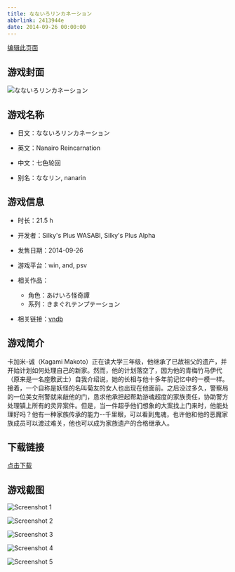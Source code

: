 ```yaml
---
title: なないろリンカネーション
abbrlink: 2413944e
date: 2014-09-26 00:00:00
---
```

[编辑此页面](https://github.com/ACG-3/ADV3-source/blob/main/source/_posts/%E3%81%AA%E3%81%AA%E3%81%84%E3%82%8D%E3%83%AA%E3%83%B3%E3%82%AB%E3%83%8D%E3%83%BC%E3%82%B7%E3%83%A7%E3%83%B3.md)

## 游戏封面

![なないろリンカネーション](https://pan.timero.xyz/d/onedrive/img_lib_001/%E3%81%AA%E3%81%AA%E3%81%84%E3%82%8D%E3%83%AA%E3%83%B3%E3%82%AB%E3%83%8D%E3%83%BC%E3%82%B7%E3%83%A7%E3%83%B3_cover.avif)


## 游戏名称

- 日文：なないろリンカネーション
- 英文：Nanairo Reincarnation
- 中文：七色轮回

- 别名：ななリン, nanarin


## 游戏信息

- 时长：21.5 h
- 开发者：Silky's Plus WASABI, Silky's Plus Alpha
- 发售日期：2014-09-26
- 游戏平台：win, and, psv
- 相关作品：
   - 角色：あけいろ怪奇譚
   - 系列：きまぐれテンプテーション

- 相关链接：[vndb](https://vndb.org/v15473)


## 游戏简介

卡加米-诚（Kagami Makoto）正在读大学三年级，他继承了已故祖父的遗产，并开始计划如何处理自己的新家。然而，他的计划落空了，因为他的青梅竹马伊代（原来是一名座敷武士）自我介绍说，她的长相与他十多年前记忆中的一模一样。接着，一个自称是妖怪的名叫菊友的女人也出现在他面前。之后没过多久，警察局的一位美女刑警就来敲他的门，恳求他承担起帮助游魂超度的家族责任，协助警方处理镇上所有的灵异案件。但是，当一件超乎他们想象的大案找上门来时，他能处理好吗？他有一种家族传承的能力--千里眼，可以看到鬼魂，也许他和他的恶魔家族成员可以渡过难关，他也可以成为家族遗产的合格继承人。




## 下载链接

[点击下载](https://pan.timero.xyz/onedrive/adv_lib_001/%E3%81%AA%E3%81%AA%E3%81%84%E3%82%8D%E3%83%AA%E3%83%B3%E3%82%AB%E3%83%8D%E3%83%BC%E3%82%B7%E3%83%A7%E3%83%B3)


## 游戏截图


![Screenshot 1](https://pan.timero.xyz/d/onedrive/img_lib_001/%E3%81%AA%E3%81%AA%E3%81%84%E3%82%8D%E3%83%AA%E3%83%B3%E3%82%AB%E3%83%8D%E3%83%BC%E3%82%B7%E3%83%A7%E3%83%B3_Screenshot_1.avif)

![Screenshot 2](https://pan.timero.xyz/d/onedrive/img_lib_001/%E3%81%AA%E3%81%AA%E3%81%84%E3%82%8D%E3%83%AA%E3%83%B3%E3%82%AB%E3%83%8D%E3%83%BC%E3%82%B7%E3%83%A7%E3%83%B3_Screenshot_2.avif)

![Screenshot 3](https://pan.timero.xyz/d/onedrive/img_lib_001/%E3%81%AA%E3%81%AA%E3%81%84%E3%82%8D%E3%83%AA%E3%83%B3%E3%82%AB%E3%83%8D%E3%83%BC%E3%82%B7%E3%83%A7%E3%83%B3_Screenshot_3.avif)

![Screenshot 4](https://pan.timero.xyz/d/onedrive/img_lib_001/%E3%81%AA%E3%81%AA%E3%81%84%E3%82%8D%E3%83%AA%E3%83%B3%E3%82%AB%E3%83%8D%E3%83%BC%E3%82%B7%E3%83%A7%E3%83%B3_Screenshot_4.avif)

![Screenshot 5](https://pan.timero.xyz/d/onedrive/img_lib_001/%E3%81%AA%E3%81%AA%E3%81%84%E3%82%8D%E3%83%AA%E3%83%B3%E3%82%AB%E3%83%8D%E3%83%BC%E3%82%B7%E3%83%A7%E3%83%B3_Screenshot_5.avif)

